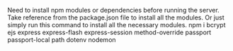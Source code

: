 Need to install npm modules or dependencies before running the server. Take reference from the package.json file to install all the modules. Or just simply run this command to install all the necessary modules.
npm i bcrypt ejs express express-flash express-session method-override passport passport-local path dotenv nodemon
